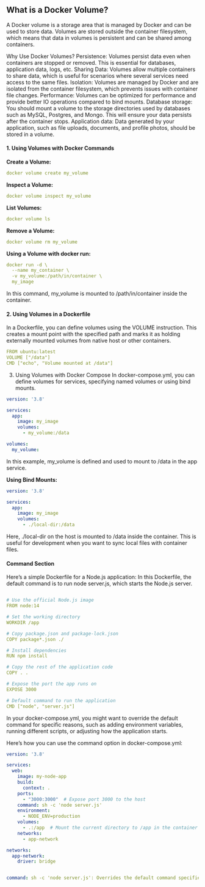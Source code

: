 ## What is a Docker Volume?
A Docker volume is a storage area that is managed by Docker and can be used to store data. Volumes are stored outside the container filesystem, which means that data in volumes is persistent and can be shared among containers.



Why Use Docker Volumes?
Persistence: Volumes persist data even when containers are stopped or removed. This is essential for databases, application data, logs, etc.
Sharing Data: Volumes allow multiple containers to share data, which is useful for scenarios where several services need access to the same files.
Isolation: Volumes are managed by Docker and are isolated from the container filesystem, which prevents issues with container file changes.
Performance: Volumes can be optimized for performance and provide better IO operations compared to bind mounts.
Database storage: You should mount a volume to the storage directories used by databases such as MySQL, Postgres, and Mongo. This will ensure your data persists after the container stops.
Application data: Data generated by your application, such as file uploads, documents, and profile photos, should be stored in a volume.


#### 1. Using Volumes with Docker Commands


**Create a Volume:**
```yaml
docker volume create my_volume
```


**Inspect a Volume:**
```yaml
docker volume inspect my_volume
```

**List Volumes:**
```yaml
docker volume ls
```

**Remove a Volume:**
```yaml
docker volume rm my_volume
```


**Using a Volume with docker run:**
```yaml
docker run -d \
  --name my_container \
  -v my_volume:/path/in/container \
  my_image
```
In this command, my_volume is mounted to /path/in/container inside the container.


#### 2. Using Volumes in a Dockerfile
In a Dockerfile, you can define volumes using the VOLUME instruction. This creates a mount point with the specified path and marks it as holding externally mounted volumes from native host or other containers.


```yaml
FROM ubuntu:latest
VOLUME ["/data"]
CMD ["echo", "Volume mounted at /data"]
```

3. Using Volumes with Docker Compose
In docker-compose.yml, you can define volumes for services, specifying named volumes or using bind mounts.

```yaml
version: '3.8'

services:
  app:
    image: my_image
    volumes:
      - my_volume:/data

volumes:
  my_volume:

```

In this example, my_volume is defined and used to mount to /data in the app service.

**Using Bind Mounts:**

```yaml
version: '3.8'

services:
  app:
    image: my_image
    volumes:
      - ./local-dir:/data

```
Here, ./local-dir on the host is mounted to /data inside the container. This is useful for development when you want to sync local files with container files.



#### Command Section


Here’s a simple Dockerfile for a Node.js application:
In this Dockerfile, the default command is to run node server.js, which starts the Node.js server.

```yaml

# Use the official Node.js image
FROM node:14

# Set the working directory
WORKDIR /app

# Copy package.json and package-lock.json
COPY package*.json ./

# Install dependencies
RUN npm install

# Copy the rest of the application code
COPY . .

# Expose the port the app runs on
EXPOSE 3000

# Default command to run the application
CMD ["node", "server.js"]
```



In your docker-compose.yml, you might want to override the default command for specific reasons, such as adding environment variables, running different scripts, or adjusting how the application starts.

Here’s how you can use the command option in docker-compose.yml:

```yaml
version: '3.8'

services:
  web:
    image: my-node-app
    build:
      context: .
    ports:
      - "3000:3000"  # Expose port 3000 to the host
    command: sh -c 'node server.js'
    environment:
      - NODE_ENV=production
    volumes:
      - .:/app  # Mount the current directory to /app in the container
    networks:
      - app-network

networks:
  app-network:
    driver: bridge


command: sh -c 'node server.js': Overrides the default command specified in the Dockerfile. This tells Docker to use sh (the shell) to run the command node server.js.
```



